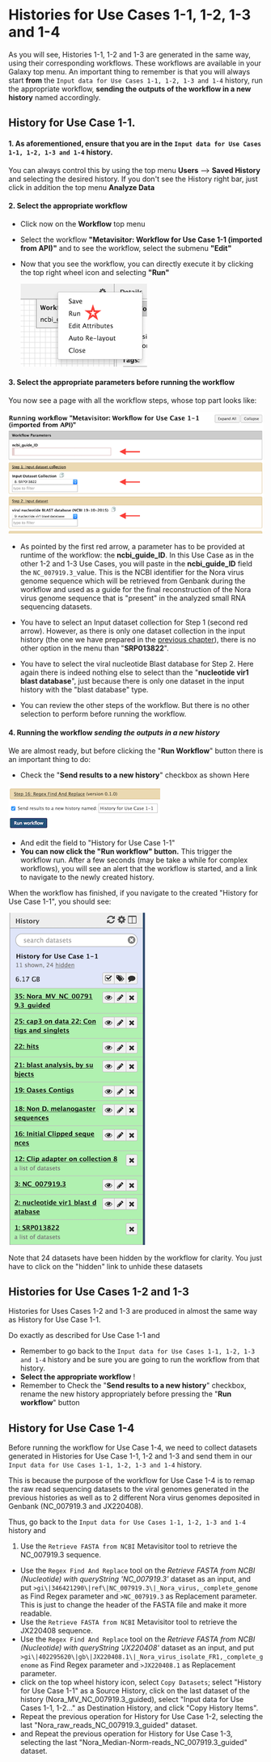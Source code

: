 # Histories for Use Cases 1-1, 1-2, 1-3 and 1-4

As you will see, Histories 1-1, 1-2 and 1-3 are generated in the same way, using their corresponding workflows. These workflows are available in your Galaxy top menu. An important thing to remember is that you will always start **from** the `Input data for Use Cases 1-1, 1-2, 1-3 and 1-4` history, run the appropriate workflow, **sending the outputs of the workflow in a new history** named accordingly.


## History for Use Case 1-1.

#### 1. As aforementioned, ensure that you are in the `Input data for Use Cases 1-1, 1-2, 1-3 and 1-4` history.
You can always control this by using the top menu **Users** --> **Saved History** and selecting the desired history. If you don't see the History right bar, just click in addition the top menu **Analyze Data**

#### 2. Select the appropriate workflow
- Click now on the **Workflow** top menu
- Select the workflow **"Metavisitor: Workflow for Use Case 1-1 (imported from API)"** and to see the workflow, select the submenu **"Edit"**
- Now that you see the workflow, you can directly execute it by clicking the top right wheel icon and selecting **"Run"**
    
    ![copydataset](images/runworkflow.png)
    
    
#### 3. Select the appropriate parameters before running the workflow

You now see a page with all the workflow steps, whose top part looks like:
    
![copydataset](images/workflow1-1.png)

- As pointed by the first red arrow, a parameter has to be provided at runtime of the workflow: the **ncbi_guide_ID**. In this Use Case as in the other 1-2 and 1-3 Use Cases, you will paste in the **ncbi_guide_ID** field the `NC_007919.3_`value. This is the NCBI identifier for the Nora virus genome sequence which will be retrieved from Genbank during the workflow and used as a guide for the final reconstruction of the Nora virus genome sequence that is "present" in the analyzed small RNA sequencing datasets.

- You have to select an Input dataset collection for Step 1 (second red arrow). However, as there is only one dataset collection in the input history (the one we have prepared in the [previous chapter](use_cases_input_data/#history-with-input-data-for-use-cases-1-1-1-2-1-3-and-1-4)), there is no other option in the menu than "**SRP013822**".
    
- You have to select the viral nucleotide Blast database for Step 2. Here again there is indeed nothing else to select than the "**nucleotide vir1 blast database**", just because there is only one dataset in the input history with the "blast database" type.

- You can review the other steps of the workflow. But there is no other selection to perform before running the workflow.

#### 4. Running the workflow **_sending the outputs in a new history_**

We are almost ready, but before clicking the "**Run Workflow**" button there is an important thing to do:
- Check the "**Send results to a new history**" checkbox as shown Here

![sendtonewhistory](images/new_workflow_history.png)

- And edit the field to "History for Use Case 1-1"
- **You can now click the "Run workflow" button.**
This trigger the workflow run. After a few seconds (may be take a while for complex workflows), you will see an alert that the workflow is started, and a link to navigate to the newly created history.

When the workflow has finished, if you navigate to the created "History for Use Case 1-1", you should see:

![history1_1](images/final_history_1_1.png)

Note that 24 datasets have been hidden by the workflow for clarity. You just have to click on the "hidden" link to unhide these datasets

## Histories for Use Cases 1-2 and 1-3

Histories for Uses Cases 1-2 and 1-3 are produced in almost the same way as History for Use Case 1-1.

Do exactly as described for Use Case 1-1 and
- Remember to go back to the `Input data for Use Cases 1-1, 1-2, 1-3 and 1-4` history and be sure you are going to run the workflow from that history.
- **Select the appropriate workflow** !
- Remember to Check the "**Send results to a new history**" checkbox, rename the new history appropriately before pressing the "**Run workflow**" button

## History for Use Case 1-4

Before running the workflow for Use Case 1-4, we need to collect datasets generated in Histories for Use Case 1-1, 1-2 and 1-3 and send them in our `Input data for Use Cases 1-1, 1-2, 1-3 and 1-4` history.

This is because the purpose of the workflow for Use Case 1-4 is to remap the raw read sequencing datasets to the viral genomes generated in the previous histories as well as to 2 different Nora virus genomes deposited in Genbank (NC_007919.3 and JX220408).

Thus, go back to the `Input data for Use Cases 1-1, 1-2, 1-3 and 1-4` history and

1. Use the `Retrieve FASTA from NCBI` Metavisitor tool to retrieve the NC_007919.3 sequence.
- Use the `Regex Find And Replace` tool on the _Retrieve FASTA from NCBI (Nucleotide) with queryString 'NC_007919.3'_ dataset as an input, and put `>gi\|346421290\|ref\|NC_007919.3\|_Nora_virus,_complete_genome` as Find Regex parameter and `>NC_007919.3` as Replacement parameter. This is just to change the header of the FASTA file and make it more readable.
- Use the `Retrieve FASTA from NCBI` Metavisitor tool to retrieve the JX220408 sequence.
- Use the `Regex Find And Replace` tool on the _Retrieve FASTA from NCBI (Nucleotide) with queryString 'JX220408'_ dataset as an input, and put `>gi\|402295620\|gb\|JX220408.1\|_Nora_virus_isolate_FR1,_complete_genome` as Find Regex parameter and `>JX220408.1` as Replacement parameter.
- click on the top wheel history icon, select `Copy Datasets`; select "History for Use Case 1-1" as a Source History, click on the last dataset of the history (Nora_MV_NC_007919.3_guided), select "Input data for Use Cases 1-1, 1-2..." as Destination History, and click "Copy History Items".
- Repeat the previous operation for History for Use Case 1-2, selecting the last "Nora_raw_reads_NC_007919.3_guided" dataset.
- and Repeat the previous operation for History for Use Case 1-3, selecting the last "Nora_Median-Norm-reads_NC_007919.3_guided" dataset.







